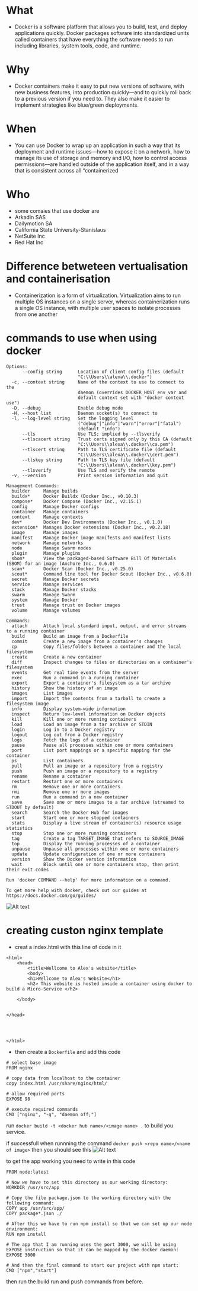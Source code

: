 # What 
- Docker is a software platform that allows you to build, test, and deploy applications quickly. Docker packages software into standardized units called containers that have everything the software needs to run including libraries, system tools, code, and runtime.
# Why
- Docker containers make it easy to put new versions of software, with new business features, into production quickly—and to quickly roll back to a previous version if you need to. They also make it easier to implement strategies like blue/green deployments.
# When
- You can use Docker to wrap up an application in such a way that its deployment and runtime issues—how to expose it on a network, how to manage its use of storage and memory and I/O, how to control access permissions—are handled outside of the application itself, and in a way that is consistent across all “containerized
# Who 
- some comaies that use docker are 
- Arkadin SAS
- Dailymotion SA
- California State University-Stanislaus
- NetSuite Inc
- Red Hat Inc
# Difference betweteen vertualisation and containerisation 
- Containerization is a form of virtualization. Virtualization aims to run multiple OS instances on a single server, whereas containerization runs a single OS instance, with multiple user spaces to isolate processes from one another


# commands to use when using docker 
```
Options:
      --config string      Location of client config files (default
                           "C:\\Users\\alexa\\.docker")
  -c, --context string     Name of the context to use to connect to the
                           daemon (overrides DOCKER_HOST env var and
                           default context set with "docker context use")
  -D, --debug              Enable debug mode
  -H, --host list          Daemon socket(s) to connect to
  -l, --log-level string   Set the logging level
                           ("debug"|"info"|"warn"|"error"|"fatal")
                           (default "info")
      --tls                Use TLS; implied by --tlsverify
      --tlscacert string   Trust certs signed only by this CA (default
                           "C:\\Users\\alexa\\.docker\\ca.pem")
      --tlscert string     Path to TLS certificate file (default
                           "C:\\Users\\alexa\\.docker\\cert.pem")
      --tlskey string      Path to TLS key file (default
                           "C:\\Users\\alexa\\.docker\\key.pem")
      --tlsverify          Use TLS and verify the remote
  -v, --version            Print version information and quit

Management Commands:
  builder     Manage builds
  buildx*     Docker Buildx (Docker Inc., v0.10.3)
  compose*    Docker Compose (Docker Inc., v2.15.1)
  config      Manage Docker configs
  container   Manage containers
  context     Manage contexts
  dev*        Docker Dev Environments (Docker Inc., v0.1.0)
  extension*  Manages Docker extensions (Docker Inc., v0.2.18)
  image       Manage images
  manifest    Manage Docker image manifests and manifest lists
  network     Manage networks
  node        Manage Swarm nodes
  plugin      Manage plugins
  sbom*       View the packaged-based Software Bill Of Materials (SBOM) for an image (Anchore Inc., 0.6.0)
  scan*       Docker Scan (Docker Inc., v0.25.0)
  scout*      Command line tool for Docker Scout (Docker Inc., v0.6.0)
  secret      Manage Docker secrets
  service     Manage services
  stack       Manage Docker stacks
  swarm       Manage Swarm
  system      Manage Docker
  trust       Manage trust on Docker images
  volume      Manage volumes

Commands:
  attach      Attach local standard input, output, and error streams to a running container
  build       Build an image from a Dockerfile
  commit      Create a new image from a container's changes
  cp          Copy files/folders between a container and the local filesystem
  create      Create a new container
  diff        Inspect changes to files or directories on a container's filesystem
  events      Get real time events from the server
  exec        Run a command in a running container
  export      Export a container's filesystem as a tar archive
  history     Show the history of an image
  images      List images
  import      Import the contents from a tarball to create a filesystem image
  info        Display system-wide information
  inspect     Return low-level information on Docker objects
  kill        Kill one or more running containers
  load        Load an image from a tar archive or STDIN
  login       Log in to a Docker registry
  logout      Log out from a Docker registry
  logs        Fetch the logs of a container
  pause       Pause all processes within one or more containers
  port        List port mappings or a specific mapping for the container
  ps          List containers
  pull        Pull an image or a repository from a registry
  push        Push an image or a repository to a registry
  rename      Rename a container
  restart     Restart one or more containers
  rm          Remove one or more containers
  rmi         Remove one or more images
  run         Run a command in a new container
  save        Save one or more images to a tar archive (streamed to STDOUT by default)
  search      Search the Docker Hub for images
  start       Start one or more stopped containers
  stats       Display a live stream of container(s) resource usage statistics
  stop        Stop one or more running containers
  tag         Create a tag TARGET_IMAGE that refers to SOURCE_IMAGE
  top         Display the running processes of a container
  unpause     Unpause all processes within one or more containers
  update      Update configuration of one or more containers
  version     Show the Docker version information
  wait        Block until one or more containers stop, then print their exit codes

Run 'docker COMMAND --help' for more information on a command.

To get more help with docker, check out our guides at https://docs.docker.com/go/guides/
```
![Alt text](images/Docker-architecture.webp)

# creating custon nginx template 
- creat a index.html with this line of code in it 
```
<html>
    <head>
        <title>Wellcome to Alex's website</title>
        <body>
        <h1>Wellcome to Alex's Website</h1>
        <h2> This website is hosted inside a container using docker to build a Micro-Service </h2>

    </body>


</head>




</html>
```
- then create a `Dockerfile` and add this code 
```
# select base image
FROM nginx

# copy data from localhost to the container 
copy index.html /usr/share/nginx/html/

# allow required ports
EXPOSE 98

# execute required commands
CMD ["nginx", "-g", "daemon off;"] 

``` 
run `docker build -t <docker hub name>/<image name> .` to build you service.

if successfull when runnning the command `docker push <repo name>/<name of image>` then you should see this 
![Alt text](images/MyWebsite.png)

to get the app working you need to write in this code 
```
FROM node:latest

# Now we have to set this directory as our working directory: 
WORKDIR /usr/src/app
 
# Copy the file package.json to the working directory with the following command:
COPY app /usr/src/app/
COPY package*.json ./
 
# After this we have to run npm install so that we can set up our node environment:
RUN npm install
 
# The app that I am running uses the port 3000, we will be using EXPOSE instruction so that it can be mapped by the docker daemon: 
EXPOSE 3000
 
# And then the final command to start our project with npm start:
CMD ["npm","start"]

```
then run the build run and push commands from before. 